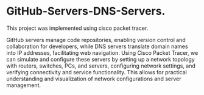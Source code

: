 # GitHub-Servers-DNS-Servers.
This project was implemented using cisco packet tracer.

GitHub servers manage code repositories, enabling version control and collaboration for developers, while DNS servers translate domain names into IP addresses, facilitating web navigation. Using Cisco Packet Tracer, we can simulate and configure these servers by setting up a network topology with routers, switches, PCs, and servers, configuring network settings, and verifying connectivity and service functionality. This allows for practical understanding and visualization of network configurations and server management.
